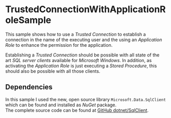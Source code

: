 ﻿# TrustedConnectionWithApplicationRoleSample

This sample shows how to use a *Trusted Connection* to establish a connection in the name of the executing user and the using an *Application Role* to enhance the permission for the application.

Establishing a *Trusted Connection* should be possible with all state of the art *SQL server clients* available for *Microsoft Windows*.
In addition, as activating the *Application Role* is just executing a *Stored Procedure*, this should also be possible with all those clients.


## Dependencies

In this sample I used the new, open source library `Microsoft.Data.SqlClient` which can be found and installed as *NuGet* package.  
The complete source code can be found at [GitHub dotnet/SqlClient](https://github.com/dotnet/SqlClient).
